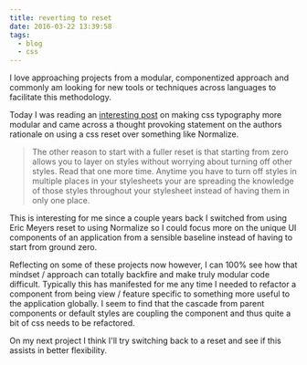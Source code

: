 ```yaml
---
title: reverting to reset
date: 2016-03-22 13:39:58
tags:
  - blog
  - css
---
```


I love approaching projects from a modular, componentized approach and commonly am looking for new tools or techniques across languages to facilitate this methodology.

Today I was reading an [interesting post](http://thesassway.com/advanced/modular-css-typography) on making css typography more modular and came across a thought provoking statement on the authors rationale on using a css reset over something like Normalize.

> The other reason to start with a fuller reset is that starting from zero allows you to layer on styles without worrying about turning off other styles. Read that one more time. Anytime you have to turn off styles in multiple places in your stylesheets your are spreading the knowledge of those styles throughout your stylesheet instead of having them in only one place.

This is interesting for me since a couple years back I switched from using Eric Meyers reset to using Normalize so I could focus more on the unique UI components of an application from a sensible baseline instead of having to start from ground zero.

 Reflecting on some of these projects now however, I can 100% see how that mindset / approach can totally backfire and make truly modular code difficult. Typically this has manifested for me any time I needed to refactor a component from being view / feature specific to something more useful to the application globally. I seem to find that the cascade from parent components or default styles are coupling the component and thus quite a bit of css needs to be refactored.

 On my next project I think I'll try switching back to a reset and see if this assists in better flexibility.
